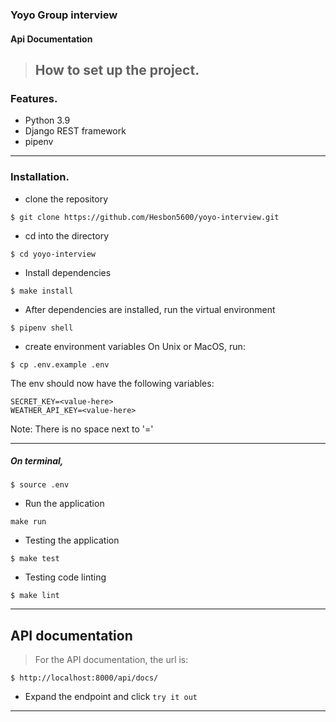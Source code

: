 ### Yoyo Group interview

#### Api Documentation

> ## How to set up the project.

### Features.

- Python 3.9
- Django REST framework
- pipenv

---

### Installation.

- clone the repository

```
$ git clone https://github.com/Hesbon5600/yoyo-interview.git
```

- cd into the directory

```
$ cd yoyo-interview
```

- Install dependencies

```
$ make install
```

- After dependencies are installed, run the virtual environment

```
$ pipenv shell
```

- create environment variables
  On Unix or MacOS, run:

```
$ cp .env.example .env
```

The env should now have the following variables:

```
SECRET_KEY=<value-here>
WEATHER_API_KEY=<value-here>
```

Note: There is no space next to '='

---

##### On terminal,

```
$ source .env
```

- Run the application

```
make run
```

- Testing the application

```
$ make test
```

- Testing code linting

```
$ make lint
```

---

## API documentation

> For the API documentation, the url is:

```
$ http://localhost:8000/api/docs/
```

- Expand the endpoint and click `try it out`

---
